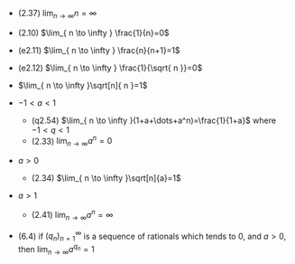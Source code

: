 
- (2.37) $\lim_{ n \to \infty }n=\infty$
- (2.10) $\lim_{ n \to \infty } \frac{1}{n}=0$
- (e2.11) $\lim_{ n \to \infty } \frac{n}{n+1}=1$
- (e2.12) $\lim_{ n \to \infty } \frac{1}{\sqrt{ n }}=0$
- $\lim_{ n \to \infty }\sqrt[n]{ n }=1$


- $-1<a<1$
	- (q2.54) $\lim_{ n \to \infty }(1+a+\dots+a^n)=\frac{1}{1+a}$ where $-1<q<1$
	- (2.33) $\lim_{ n \to \infty }a^n=0$
- $a>0$
	- (2.34) $\lim_{ n \to \infty }\sqrt[n]{a}=1$
- $a>1$
	- (2.41) $\lim_{ n \to \infty }a^n=\infty$


- (6.4) if $(q_{n})^{\infty}_{{n=1}}$ is a sequence of rationals which tends to 0, and $a>0$, then $\displaystyle\lim_{ n \to \infty }a^{q_{n}}=1$

